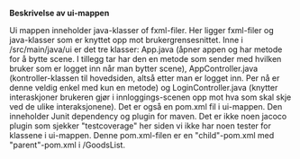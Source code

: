 **Beskrivelse av ui-mappen**

Ui mappen inneholder java-klasser of fxml-filer. Her ligger fxml-filer og java-klasser som er knyttet opp mot brukergrensesnittet. Inne i /src/main/java/ui er det tre klasser: App.java (åpner appen og har metode for å bytte scene. I tillegg tar har den en metode som sender med hvilken bruker som er logget inn når man bytter scene), AppController.java (kontroller-klassen til hovedsiden, altså etter man er logget inn. Per nå er denne veldig enkel med kun en metode) og LoginController.java (knytter interaskjoner brukeren gjør i innloggings-scenen opp mot hva som skal skje ved de ulike interaksjonene). Det er også en pom.xml fil i ui-mappen. Den inneholder Junit dependency og plugin for maven. Det er ikke noen jacoco plugin som sjekker "testcoverage" her siden vi ikke har noen tester for klassene i ui-mappen. Denne pom.xml-filen er en "child"-pom.xml med "parent"-pom.xml i /GoodsList.